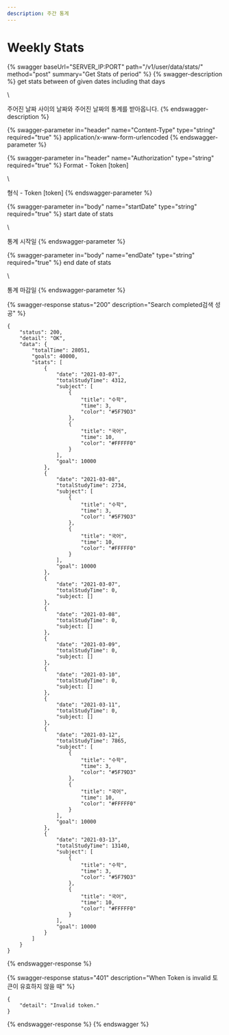 ```yaml
---
description: 주간 통계
---
```


# Weekly Stats

{% swagger baseUrl="SERVER_IP:PORT" path="/v1/user/data/stats/" method="post" summary="Get Stats of period" %}
{% swagger-description %}
get stats between of given dates including that days

\


주어진 날짜 사이의 날짜와 주어진 날짜의 통계를 받아옵니다.
{% endswagger-description %}

{% swagger-parameter in="header" name="Content-Type" type="string" required="true" %}
application/x-www-form-urlencoded
{% endswagger-parameter %}

{% swagger-parameter in="header" name="Authorization" type="string" required="true" %}
Format - Token [token]

\


형식 - Token [token]
{% endswagger-parameter %}

{% swagger-parameter in="body" name="startDate" type="string" required="true" %}
start date of stats

\


통계 시작일
{% endswagger-parameter %}

{% swagger-parameter in="body" name="endDate" type="string" required="true" %}
end date of stats

\


통계 마감일
{% endswagger-parameter %}

{% swagger-response status="200" description="Search completed검색 성공" %}
```
{
    "status": 200,
    "detail": "OK",
    "data": {
        "totalTime": 28051,
        "goals": 40000,
        "stats": [
            {
                "date": "2021-03-07",
                "totalStudyTime": 4312,
                "subject": [
                    {
                        "title": "수학",
                        "time": 3,
                        "color": "#5F79D3"
                    },
                    {
                        "title": "국어",
                        "time": 10,
                        "color": "#FFFFF0"
                    }
                ],
                "goal": 10000
            },
            {
                "date": "2021-03-08",
                "totalStudyTime": 2734,
                "subject": [
                    {
                        "title": "수학",
                        "time": 3,
                        "color": "#5F79D3"
                    },
                    {
                        "title": "국어",
                        "time": 10,
                        "color": "#FFFFF0"
                    }
                ],
                "goal": 10000
            },
            {
                "date": "2021-03-07",
                "totalStudyTime": 0,
                "subject: []
            },
            {
                "date": "2021-03-08",
                "totalStudyTime": 0,
                "subject: []
            },
            {
                "date": "2021-03-09",
                "totalStudyTime": 0,
                "subject: []
            },
            {
                "date": "2021-03-10",
                "totalStudyTime": 0,
                "subject: []
            },
            {
                "date": "2021-03-11",
                "totalStudyTime": 0,
                "subject: []
            },
            {            
                "date": "2021-03-12",
                "totalStudyTime": 7865,
                "subject": [
                    {
                        "title": "수학",
                        "time": 3,
                        "color": "#5F79D3"
                    },
                    {
                        "title": "국어",
                        "time": 10,
                        "color": "#FFFFF0"
                    }
                ],
                "goal": 10000
            },
            {
                "date": "2021-03-13",
                "totalStudyTime": 13140,
                "subject": [
                    {
                        "title": "수학",
                        "time": 3,
                        "color": "#5F79D3"
                    },
                    {
                        "title": "국어",
                        "time": 10,
                        "color": "#FFFFF0"
                    }
                ],
                "goal": 10000
            }
        ]
    }
}
```
{% endswagger-response %}

{% swagger-response status="401" description="When Token is invalid
토큰이 유효하지 않을 때" %}
```
{
    "detail": "Invalid token."
}
```
{% endswagger-response %}
{% endswagger %}
